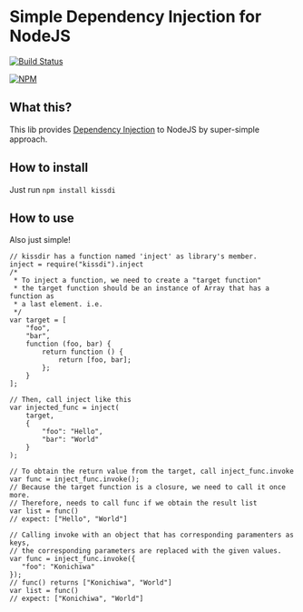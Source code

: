 # Simple Dependency Injection for NodeJS
[![Build Status](https://travis-ci.org/Forumouth/node-kissdi.svg)](https://travis-ci.org/Forumouth/node-kissdi)

[![NPM](https://nodei.co/npm/node-kissdi.png?downloads=true&downloadRank=true&stars=true)](https://nodei.co/npm/node-kissdi/)

## What this?
This lib provides [Dependency Injection](https://msdn.microsoft.com/en-us/magazine/cc163739.aspx)
to NodeJS by super-simple approach.

## How to install
Just run ```npm install kissdi```

## How to use
Also just simple!

~~~~
// kissdir has a function named 'inject' as library's member.
inject = require("kissdi").inject
/*
 * To inject a function, we need to create a "target function"
 * the target function should be an instance of Array that has a function as
 * a last element. i.e.
 */
var target = [
    "foo",
    "bar",
    function (foo, bar) {
        return function () {
            return [foo, bar];
        };
    }
];

// Then, call inject like this
var injected_func = inject(
    target,
    {
        "foo": "Hello",
        "bar": "World"
    }
);

// To obtain the return value from the target, call inject_func.invoke
var func = inject_func.invoke();
// Because the target function is a closure, we need to call it once more.
// Therefore, needs to call func if we obtain the result list
var list = func()
// expect: ["Hello", "World"]

// Calling invoke with an object that has corresponding paramenters as keys,
// the corresponding parameters are replaced with the given values.
var func = inject_func.invoke({
   "foo": "Konichiwa"
});
// func() returns ["Konichiwa", "World"]
var list = func()
// expect: ["Konichiwa", "World"]
~~~~

